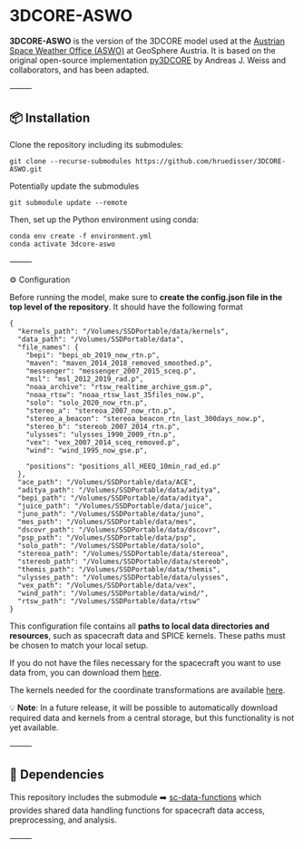 # 3DCORE-ASWO

**3DCORE-ASWO** is the version of the 3DCORE model used at the [Austrian Space Weather Office (ASWO)](https://helioforecast.space) at GeoSphere Austria.
It is based on the original open-source implementation [py3DCORE](https://github.com/ajefweiss/py3DCORE) by Andreas J. Weiss and collaborators, and has been adapted.


⸻

## 📦 Installation

Clone the repository including its submodules:

```
git clone --recurse-submodules https://github.com/hruedisser/3DCORE-ASWO.git
```

Potentially update the submodules

```
git submodule update --remote
```

Then, set up the Python environment using conda:

```
conda env create -f environment.yml
conda activate 3dcore-aswo
```


⸻

⚙️ Configuration

Before running the model, make sure to **create the config.json file in the top level of the repository**.
It should have the following format

```
{
  "kernels_path": "/Volumes/SSDPortable/data/kernels",
  "data_path": "/Volumes/SSDPortable/data",
  "file_names": {
    "bepi": "bepi_ob_2019_now_rtn.p",
    "maven": "maven_2014_2018_removed_smoothed.p",
    "messenger": "messenger_2007_2015_sceq.p",
    "msl": "msl_2012_2019_rad.p",
    "noaa_archive": "rtsw_realtime_archive_gsm.p",
    "noaa_rtsw": "noaa_rtsw_last_35files_now.p",
    "solo": "solo_2020_now_rtn.p",
    "stereo_a": "stereoa_2007_now_rtn.p",
    "stereo_a_beacon": "stereoa_beacon_rtn_last_300days_now.p",
    "stereo_b": "stereob_2007_2014_rtn.p",
    "ulysses": "ulysses_1990_2009_rtn.p",
    "vex": "vex_2007_2014_sceq_removed.p",
    "wind": "wind_1995_now_gse.p",
    
    "positions": "positions_all_HEEQ_10min_rad_ed.p"
  },
  "ace_path": "/Volumes/SSDPortable/data/ACE",
  "aditya_path": "/Volumes/SSDPortable/data/aditya",
  "bepi_path": "/Volumes/SSDPortable/data/aditya",
  "juice_path": "/Volumes/SSDPortable/data/juice",
  "juno_path": "/Volumes/SSDPortable/data/juno",
  "mes_path": "/Volumes/SSDPortable/data/mes",
  "dscovr_path": "/Volumes/SSDPortable/data/dscovr",
  "psp_path": "/Volumes/SSDPortable/data/psp",
  "solo_path": "/Volumes/SSDPortable/data/solo",
  "stereoa_path": "/Volumes/SSDPortable/data/stereoa",
  "stereob_path": "/Volumes/SSDPortable/data/stereob",
  "themis_path": "/Volumes/SSDPortable/data/themis",
  "ulysses_path": "/Volumes/SSDPortable/data/ulysses",
  "vex_path": "/Volumes/SSDPortable/data/vex",
  "wind_path": "/Volumes/SSDPortable/data/wind/",
  "rtsw_path": "/Volumes/SSDPortable/data/rtsw"
}
```

This configuration file contains all **paths to local data directories and resources**, such as spacecraft data and SPICE kernels. These paths must be chosen to match your local setup.

If you do not have the files necessary for the spacecraft you want to use data from, you can download them [here](https://figshare.com/articles/dataset/In_Situ_Data_for_https_github_com_hruedisser_3DCORE-ASWO/30343477).

The kernels needed for the coordinate transformations are available [here](https://figshare.com/articles/dataset/Kernels_for_https_github_com_hruedisser_sc-data-functions/30343831?file=58687090).

💡 **Note**: In a future release, it will be possible to automatically download required data and kernels from a central storage, but this functionality is not yet available.


⸻

## 🧩 Dependencies

This repository includes the submodule
➡️ [sc-data-functions](https://github.com/hruedisser/sc-data-functions)
which provides shared data handling functions for spacecraft data access, preprocessing, and analysis.

⸻